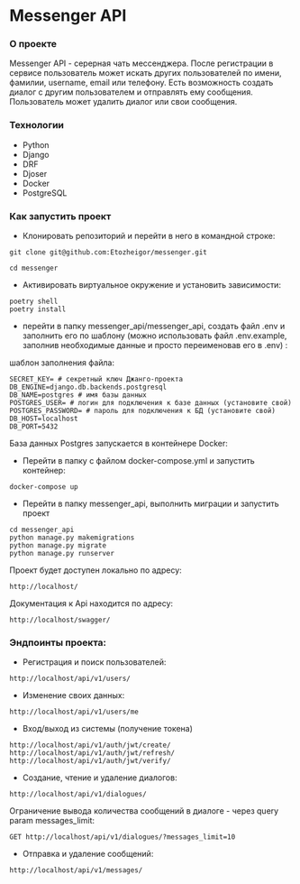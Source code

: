 # Messenger API
### О проекте
Messenger API - серерная чать мессенджера. После регистрации в сервисе пользователь может искать других пользователей по имени, фамилии, username, email или телефону.
Есть возможность создать диалог с другим пользователем и отправлять ему сообщения. Пользователь может удалить диалог или свои сообщения.


### Технологии
- Python
- Django
- DRF
- Djoser
- Docker
- PostgreSQL

### Как запустить проект
- Клонировать репозиторий и перейти в него в командной строке:

```
git clone git@github.com:Etozheigor/messenger.git
```

```
cd messenger
```

- Активировать виртуальное окружение и установить зависимости:

```
poetry shell
poetry install
```

- перейти в папку messenger_api/messenger_api, создать файл .env и заполнить его по шаблону (можно использовать
файл .env.example, заполнив необходимые данные и просто переименовав его в .env) :


шаблон заполнения файла:

```
SECRET_KEY= # секретный ключ Джанго-проекта
DB_ENGINE=django.db.backends.postgresql
DB_NAME=postgres # имя базы данных
POSTGRES_USER= # логин для подключения к базе данных (установите свой)
POSTGRES_PASSWORD= # пароль для подключения к БД (установите свой)
DB_HOST=localhost
DB_PORT=5432
```


База данных Postgres запускается в контейнере Docker:

- Перейти в папку с файлом docker-compose.yml и запустить контейнер:

```
docker-compose up
```
- Перейти в папку messenger_api, выполнить миграции и запустить проект

```
cd messenger_api
python manage.py makemigrations
python manage.py migrate
python manage.py runserver
```

Проект будет доступен локально по адресу:

```
http://localhost/
```

Документация к Api находится по адресу:

```
http://localhost/swagger/
```

### Эндпоинты проекта:
- Регистрация и поиск пользователей:
```
http://localhost/api/v1/users/
```
- Изменение своих данных:
```
http://localhost/api/v1/users/me
```
- Вход/выход из системы (получение токена)
```
http://localhost/api/v1/auth/jwt/create/
http://localhost/api/v1/auth/jwt/refresh/
http://localhost/api/v1/auth/jwt/verify/
```
- Cоздание, чтение и удаление диалогов:
```
http://localhost/api/v1/dialogues/
```
Ограничение вывода количества сообщений в диалоге - через query param messages_limit:
```
GET http://localhost/api/v1/dialogues/?messages_limit=10
```

- Отправка и удаление сообщений:
```
http://localhost/api/v1/messages/
```

